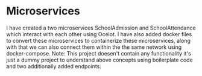 # Microservices

I have created a two microservices SchoolAdmission and SchoolAttendance which interact with each other using Ocelot.
I have also added docker files to convert these microservices to containerize these microservices, along with that we can also connect them within the the same network using docker-compose.
Note: This project doesen't contain any functionality it's just a dummy project to understand above concepts using boilerplate code and two additionally added endpoints.
